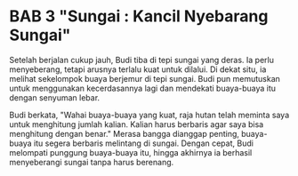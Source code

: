 # BAB 3 "Sungai : Kancil Nyebarang Sungai"

Setelah berjalan cukup jauh, Budi tiba di tepi sungai yang deras. Ia perlu menyeberang, tetapi arusnya terlalu kuat untuk dilalui. Di dekat situ, ia melihat sekelompok buaya berjemur di tepi sungai. Budi pun memutuskan untuk menggunakan kecerdasannya lagi dan mendekati buaya-buaya itu dengan senyuman lebar.

Budi berkata, "Wahai buaya-buaya yang kuat, raja hutan telah meminta saya untuk menghitung jumlah kalian. Kalian harus berbaris agar saya bisa menghitung dengan benar." Merasa bangga dianggap penting, buaya-buaya itu segera berbaris melintang di sungai. Dengan cepat, Budi melompati punggung buaya-buaya itu, hingga akhirnya ia berhasil menyeberangi sungai tanpa harus berenang.
